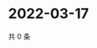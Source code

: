 # 2022-03-17

共 0 条

<!-- BEGIN WEIBO -->
<!-- 最后更新时间 Thu Mar 17 2022 14:18:21 GMT+0800 (China Standard Time) -->

<!-- END WEIBO -->
